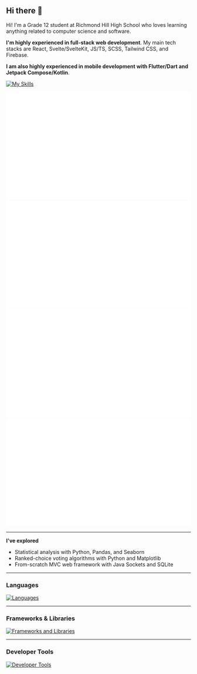 ## Hi there 👋

Hi! I'm a Grade 12 student at Richmond Hill High School who loves learning anything related to computer science and software. 

**I'm highly experienced in full-stack web development**. My main tech stacks are React, Svelte/SvelteKit, JS/TS, SCSS, Tailwind CSS, and Firebase.

**I am also highly experienced in mobile development with Flutter/Dart and Jetpack Compose/Kotlin**.

[![My Skills](https://skillicons.dev/icons?i=java,py,cpp,mysql,js,ts,html,css,nodejs,dart,kotlin,svelte,react,nextjs,vite,angular,tailwind,sass,dart,kotlin,flutter,arduino,git,github,figma,firebase,vscode,pycharm,idea,androidstudio)](https://skillicons.dev)

![](https://raw.githubusercontent.com/HarryXu497/github-stats/master/generated/overview.svg#gh-dark-mode-only) ![](https://raw.githubusercontent.com/HarryXu497/github-stats/master/generated/overview.svg#gh-light-mode-only) ![](https://raw.githubusercontent.com/HarryXu497/github-stats/master/generated/languages.svg#gh-dark-mode-only) ![](https://raw.githubusercontent.com/HarryXu497/github-stats/master/generated/languages.svg#gh-light-mode-only)


---

**I've explored**
* Statistical analysis with Python, Pandas, and Seaborn
* Ranked-choice voting algorithms with Python and Matplotlib
* From-scratch MVC web framework with Java Sockets and SQLite

---
### Languages
[![Languages](https://skillicons.dev/icons?i=java,py,cpp,mysql,js,ts,html,css,nodejs,dart,kotlin)](https://skillicons.dev)

---
### Frameworks & Libraries
[![Frameworks and Libraries](https://skillicons.dev/icons?i=svelte,react,nextjs,vite,angular,tailwind,sass,dart,kotlin,flutter,arduino)](https://skillicons.dev)

---
### Developer Tools
[![Developer Tools](https://skillicons.dev/icons?i=git,github,figma,firebase,vscode,pycharm,idea,androidstudio)](https://skillicons.dev)

<!--
**HarryXu497/HarryXu497** is a ✨ _special_ ✨ repository because its `README.md` (this file) appears on your GitHub profile.

Here are some ideas to get you started:

- 🔭 I’m currently working on ...
- 🌱 I’m currently learning ...
- 👯 I’m looking to collaborate on ...
- 🤔 I’m looking for help with ...
- 💬 Ask me about ...
- 📫 How to reach me: ...
- 😄 Pronouns: ...
- ⚡ Fun fact: ...
-->
